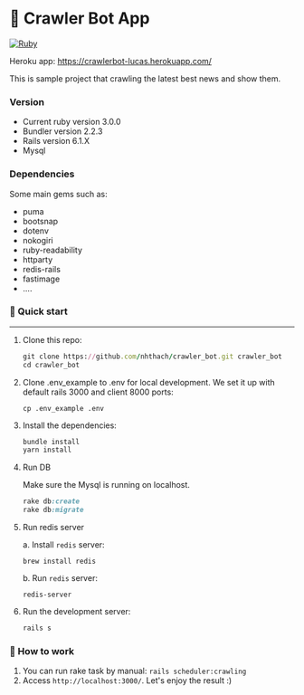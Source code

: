 # 💎 Crawler Bot App

[![Ruby](https://github.com/nhthach/crawler_bot/actions/workflows/ruby.yml/badge.svg)](https://github.com/nhthach/crawler_bot/actions/workflows/ruby.yml)

Heroku app: https://crawlerbot-lucas.herokuapp.com/

This is sample project that crawling the latest best news and show them.

### Version
- Current ruby version 3.0.0
- Bundler version 2.2.3
- Rails version 6.1.X
- Mysql


### Dependencies
Some main gems such as:

- puma
- bootsnap
- dotenv
- nokogiri
- ruby-readability
- httparty
- redis-rails
- fastimage
- ....

 ### 🚀 Quick start

--------------------------
1. Clone this repo:

    ```ruby
    git clone https://github.com/nhthach/crawler_bot.git crawler_bot
    cd crawler_bot
    ```

2. Clone .env_example to .env for local development. We set it up with default rails 3000 and client 8000 ports:

    ```
    cp .env_example .env
    ```

3. Install the dependencies:

    ```ruby
    bundle install
    yarn install
    ```
4. Run DB

    Make sure the Mysql is running on localhost.
    
    ```ruby
    rake db:create
    rake db:migrate
    ```
5. Run redis server

    a. Install `redis` server:
    ```
    brew install redis
    ```
    b.  Run `redis` server:

    ```
    redis-server
    ```

6. Run the development server:

    ```ruby
    rails s
    ```

### 🎁 How to work
1. You can run rake task by manual: `rails scheduler:crawling`
2. Access `http://localhost:3000/`. Let's enjoy the result :)